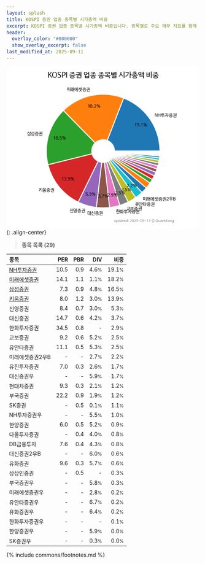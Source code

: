 ```yaml
---
layout: splash
title: KOSPI 증권 업종 종목별 시가총액 비중
excerpt: KOSPI 증권 업종 종목별 시가총액 비중입니다. 종목별로 주요 재무 지표를 함께 표시합니다.
header:
  overlay_color: "#800000"
  show_overlay_excerpt: false
last_modified_at: 2025-09-11
---
```



![KOSPI 증권 업종 종목별 시가총액 비중](/stats/sector/images/kospi_업종_증권_종목.png){: .align-center}


> **종목 목록 (29)**<a id="list"></a>

| **종목** | **PER** | **PBR** | **DIV** | **비중** |
| :------- | ------: | ------: | ------: | -------: |
| [NH투자증권](/005940/) | 10.5 | 0.9 | 4.6<small>%</small> | 19.1<small>%</small> |
| [미래에셋증권](/006800/) | 14.1 | 1.1 | 1.1<small>%</small> | 18.2<small>%</small> |
| [삼성증권](/016360/) | 7.3 | 0.9 | 4.8<small>%</small> | 16.5<small>%</small> |
| [키움증권](/039490/) | 8.0 | 1.2 | 3.0<small>%</small> | 13.9<small>%</small> |
| 신영증권 | 8.4 | 0.7 | 3.0<small>%</small> | 5.3<small>%</small> |
| 대신증권 | 14.7 | 0.6 | 4.2<small>%</small> | 3.7<small>%</small> |
| 한화투자증권 | 34.5 | 0.8 | - | 2.9<small>%</small> |
| 교보증권 | 9.2 | 0.6 | 5.2<small>%</small> | 2.5<small>%</small> |
| 유안타증권 | 11.1 | 0.5 | 5.3<small>%</small> | 2.5<small>%</small> |
| 미래에셋증권2우B | - | - | 2.7<small>%</small> | 2.2<small>%</small> |
| 유진투자증권 | 7.0 | 0.3 | 2.6<small>%</small> | 1.7<small>%</small> |
| 대신증권우 | - | - | 5.9<small>%</small> | 1.7<small>%</small> |
| 현대차증권 | 9.3 | 0.3 | 2.1<small>%</small> | 1.2<small>%</small> |
| 부국증권 | 22.2 | 0.9 | 1.9<small>%</small> | 1.2<small>%</small> |
| SK증권 | - | 0.5 | 0.1<small>%</small> | 1.1<small>%</small> |
| NH투자증권우 | - | - | 5.5<small>%</small> | 1.0<small>%</small> |
| 한양증권 | 6.0 | 0.5 | 5.2<small>%</small> | 0.9<small>%</small> |
| 다올투자증권 | - | 0.4 | 4.0<small>%</small> | 0.8<small>%</small> |
| DB금융투자 | 7.6 | 0.4 | 4.3<small>%</small> | 0.8<small>%</small> |
| 대신증권2우B | - | - | 6.0<small>%</small> | 0.6<small>%</small> |
| 유화증권 | 9.6 | 0.3 | 5.7<small>%</small> | 0.6<small>%</small> |
| 상상인증권 | - | 0.5 | - | 0.3<small>%</small> |
| 부국증권우 | - | - | 5.8<small>%</small> | 0.3<small>%</small> |
| 미래에셋증권우 | - | - | 2.8<small>%</small> | 0.2<small>%</small> |
| 유안타증권우 | - | - | 6.7<small>%</small> | 0.2<small>%</small> |
| 유화증권우 | - | - | 6.4<small>%</small> | 0.2<small>%</small> |
| 한화투자증권우 | - | - | - | 0.1<small>%</small> |
| 한양증권우 | - | - | 5.9<small>%</small> | 0.0<small>%</small> |
| SK증권우 | - | - | 0.3<small>%</small> | 0.0<small>%</small> |

{% include commons/footnotes.md %}